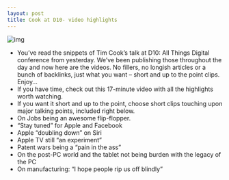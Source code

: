 ```yaml
---
layout: post
title: Cook at D10- video highlights
---
```

![img](http://media.idownloadblog.com/wp-content/uploads/2012/05/Tim-Cook-at-D10-image-005.jpg)
* You’ve read the snippets of Tim Cook’s talk at D10: All Things Digital conference from yesterday. We’ve been publishing those throughout the day and now here are the videos. No fillers, no longish articles or a bunch of backlinks, just what you want – short and up to the point clips. Enjoy…
* If you have time, check out this 17-minute video with all the highlights worth watching.
* If you want it short and up to the point, choose short clips touching upon major talking points, included right below.
* On Jobs being an awesome flip-flopper.
* “Stay tuned” for Apple and Facebook
* Apple “doubling down” on Siri
* Apple TV still “an experiment”
* Patent wars being a “pain in the ass”
* On the post-PC world and the tablet not being burden with the legacy of the PC
* On manufacturing: “I hope people rip us off blindly”

